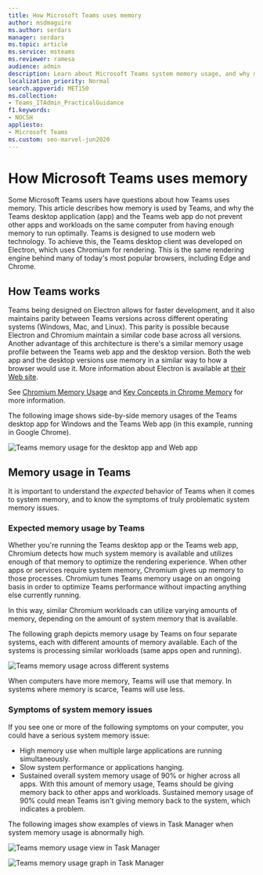 ```yaml
---
title: How Microsoft Teams uses memory
author: msdmaguire
ms.author: serdars
manager: serdars
ms.topic: article
ms.service: msteams
ms.reviewer: ramesa
audience: admin
description: Learn about Microsoft Teams system memory usage, and why memory usage is the same between the desktop application and the web application.
localization_priority: Normal
search.appverid: MET150
ms.collection: 
- Teams_ITAdmin_PracticalGuidance
f1.keywords:
- NOCSH
appliesto: 
- Microsoft Teams
ms.custom: seo-marvel-jun2020
---
```


# How Microsoft Teams uses memory

Some Microsoft Teams users have questions about how Teams uses memory. This article describes how memory is used by Teams, and why the Teams desktop application (app) and the Teams web app do not prevent other apps and workloads on the same computer from having enough memory to run optimally. Teams is designed to use modern web technology. To achieve this, the Teams desktop client was developed on Electron, which uses Chromium for rendering. This is the same rendering engine behind many of today's most popular browsers, including Edge and Chrome.

## How Teams works

Teams being designed on Electron allows for faster development, and it also maintains parity between Teams versions across different operating systems (Windows, Mac, and Linux). This parity is possible because Electron and Chromium maintain a similar code base across all versions. Another advantage of this architecture is there's a similar memory usage profile between the Teams web app and the desktop version. Both the web app and the desktop versions use memory in a similar way to how a browser would use it. More information about Electron is available at [their Web site](https://electronjs.org/).

See [Chromium Memory Usage](https://www.chromium.org/developers/memory-usage-backgrounder) and [Key Concepts in Chrome Memory](https://chromium.googlesource.com/chromium/src.git/+/master/docs/memory/key_concepts.md) for more information.

The following image shows side-by-side memory usages of the Teams desktop app for Windows and the Teams Web app (in this example, running in Google Chrome).

![Teams memory usage for the desktop app and Web app](media/teams-memory-clientweb.png)

## Memory usage in Teams

It is important to understand the *expected* behavior of Teams when it comes to system memory, and to know the symptoms of truly problematic system memory issues.

### Expected memory usage by Teams

Whether you're running the Teams desktop app or the Teams web app, Chromium detects how much system memory is available and utilizes enough of that memory to optimize the rendering experience. When other apps or services require system memory, Chromium gives up memory to those processes. Chromium tunes Teams memory usage on an ongoing basis in order to optimize Teams performance without impacting anything else currently running.

In this way, similar Chromium workloads can utilize varying amounts of memory, depending on the amount of system memory that is available.

The following graph depicts memory usage by Teams on four separate systems, each with different amounts of memory available. Each of the systems is processing similar workloads (same apps open and running).

![Teams memory usage across different systems](media/teams-memory-usage.png)

When computers have more memory, Teams will use that memory. In systems where memory is scarce, Teams will use less.

### Symptoms of system memory issues

If you see one or more of the following symptoms on your computer, you could have a serious system memory issue:

- High memory use when multiple large applications are running simultaneously.
- Slow system performance or applications hanging.
- Sustained overall system memory usage of 90% or higher across all apps. With this amount of memory usage, Teams should be giving memory back to other apps and workloads. Sustained memory usage of 90% could mean Teams isn't giving memory back to the system, which indicates a problem.

The following images show examples of views in Task Manager when system memory usage is abnormally high.

![Teams memory usage view in Task Manager](media/teams-memory-high-mem-process-list.png)

![Teams memory usage graph in Task Manager](media/teams-memory-high-mem-process-list2.png)
